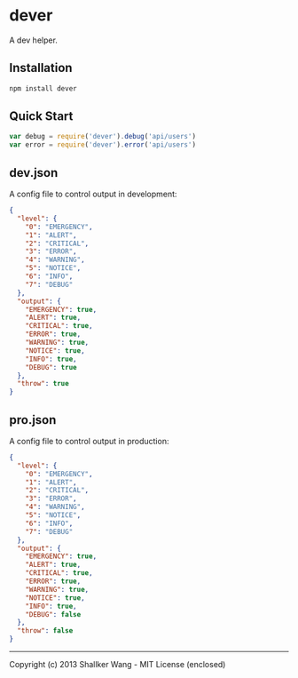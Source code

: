 dever
==========

A dev helper.


## Installation
```bash
npm install dever
```

## Quick Start
```javascript
var debug = require('dever').debug('api/users')
var error = require('dever').error('api/users')
```

## dev.json
A config file to control output in development:
```json
{
  "level": {
    "0": "EMERGENCY",
    "1": "ALERT",
    "2": "CRITICAL",
    "3": "ERROR",
    "4": "WARNING",
    "5": "NOTICE",
    "6": "INFO",
    "7": "DEBUG"
  },
  "output": {
    "EMERGENCY": true,
    "ALERT": true,
    "CRITICAL": true,
    "ERROR": true,
    "WARNING": true,
    "NOTICE": true,
    "INFO": true,
    "DEBUG": true 
  },
  "throw": true
}
```

## pro.json
A config file to control output in production:
```json
{
  "level": {
    "0": "EMERGENCY",
    "1": "ALERT",
    "2": "CRITICAL",
    "3": "ERROR",
    "4": "WARNING",
    "5": "NOTICE",
    "6": "INFO",
    "7": "DEBUG"
  },
  "output": {
    "EMERGENCY": true,
    "ALERT": true,
    "CRITICAL": true,
    "ERROR": true,
    "WARNING": true,
    "NOTICE": true,
    "INFO": true,
    "DEBUG": false 
  },
  "throw": false
}
```

---

Copyright (c) 2013 Shallker Wang - MIT License (enclosed)
